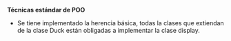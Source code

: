 **Técnicas estándar de POO**
 - Se tiene implementado la herencia básica, todas la clases que extiendan de la clase Duck están obligadas a implementar la clase display.
  